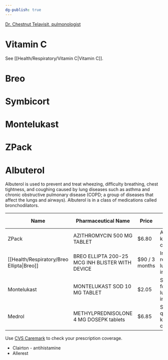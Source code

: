 ```yaml
---
dg-publish: true
---
```


[Dr. Chestnut Telavisit, pulmonologist](https://www.youtube.com/watch?v=oMxOwI3T8OA)
# Vitamin C

See [[Health/Respiratory/Vitamin C\|Vitamin C]].

# Breo

# Symbicort

# Montelukast

# ZPack

# Albuterol

Albuterol is used to prevent and treat wheezing, difficulty breathing, chest tightness, and coughing caused by lung diseases such as asthma and chronic obstructive pulmonary disease (COPD; a group of diseases that affect the lungs and airways). Albuterol is in a class of medications called bronchodilators.

| Name                   | Pharmaceutical Name                             | Price          | What's it for?                                |
| ---------------------- | ----------------------------------------------- | -------------- | --------------------------------------------- |
| ZPack                  | AZITHROMYCIN 500 MG TABLET                      | $6.80          | Antibiotic for kicking a cold away.           |
| [[Health/Respiratory/Breo Ellipta\|Breo]] | BREO ELLIPTA 200-25 MCG INH BLISTER WITH DEVICE | $90 / 3 months | Inhaler for reversing lung inflammation.      |
| Montelukast            | MONTELUKAST SOD 10 MG TABLET                    | $2.05          | Salt tablets for reversing lung inflammation. |
| Medrol                 | METHYLPREDNISOLONE 4 MG DOSEPK tablets          | $6.85          | Steroid for quickly kicking a cough away.     |

Use [CVS Caremark](https://www.caremark.com/manage-prescriptions/coverage-costs.html) to check your prescription coverage.

- Clairton - antihistamine
- Allerest
